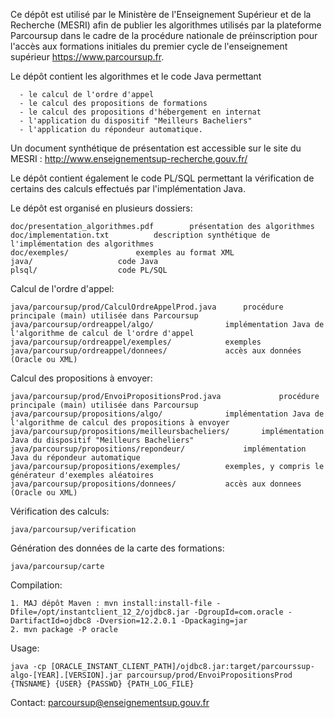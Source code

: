 Ce dépôt est utilisé par le Ministère de l'Enseignement Supérieur et de la Recherche (MESRI) afin de publier les algorithmes utilisés par la plateforme Parcoursup dans le cadre de la procédure nationale de préinscription pour l'accès aux formations initiales du premier cycle de l'enseignement supérieur https://www.parcoursup.fr.

Le dépôt contient les algorithmes et le code Java permettant

      - le calcul de l'ordre d'appel
      - le calcul des propositions de formations
      - le calcul des propositions d'hébergement en internat
      - l'application du dispositif "Meilleurs Bacheliers"
      - l'application du répondeur automatique.

Un document synthétique de présentation est accessible sur le site du MESRI : http://www.enseignementsup-recherche.gouv.fr/

Le dépôt contient également le code PL/SQL permettant
la vérification de certains des calculs effectués par l'implémentation Java.

Le dépôt est organisé en plusieurs dossiers:

    doc/presentation_algorithmes.pdf		présentation des algorithmes
    doc/implementation.txt			description synthétique de l'implémentation des algorithmes
    doc/exemples/				exemples au format XML
    java/					code Java
    plsql/					code PL/SQL

Calcul de l'ordre d'appel:

    java/parcoursup/prod/CalculOrdreAppelProd.java		procédure principale (main) utilisée dans Parcoursup
    java/parcoursup/ordreappel/algo/				implémentation Java de l'algorithme de calcul de l'ordre d'appel
    java/parcoursup/ordreappel/exemples/			exemples
    java/parcoursup/ordreappel/donnees/				accès aux données (Oracle ou XML)

Calcul des propositions à envoyer:

    java/parcoursup/prod/EnvoiPropositionsProd.java    	        procédure principale (main) utilisée dans Parcoursup
    java/parcoursup/propositions/algo/				implémentation Java de l'algorithme de calcul des propositions à envoyer
    java/parcoursup/propositions/meilleursbacheliers/		implémentation Java du dispositif "Meilleurs Bacheliers"
    java/parcoursup/propositions/repondeur/		        implémentation Java du répondeur automatique
    java/parcoursup/propositions/exemples/			exemples, y compris le générateur d'exemples aléatoires
    java/parcoursup/propositions/donnees/			accès aux donnees (Oracle ou XML)

Vérification des calculs:

    java/parcoursup/verification

Génération des données de la carte des formations:

    java/parcoursup/carte
    
Compilation:

    1. MAJ dépôt Maven : mvn install:install-file -Dfile=/opt/instantclient_12_2/ojdbc8.jar -DgroupId=com.oracle -DartifactId=ojdbc8 -Dversion=12.2.0.1 -Dpackaging=jar
    2. mvn package -P oracle

Usage:

    java -cp [ORACLE_INSTANT_CLIENT_PATH]/ojdbc8.jar:target/parcourssup-algo-[YEAR].[VERSION].jar parcoursup/prod/EnvoiPropositionsProd {TNSNAME} {USER} {PASSWD} {PATH_LOG_FILE}

Contact: parcoursup@enseignementsup.gouv.fr
